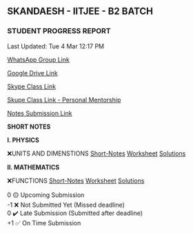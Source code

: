 ## SKANDAESH - IITJEE - B2 BATCH

### STUDENT PROGRESS REPORT

Last Updated: Tue 4 Mar 12:17 PM

[WhatsApp Group Link](https://chat.whatsapp.com/H6FyaXnzfB2JJCCgXp27s5)

[Google Drive Link](https://drive.google.com/drive/folders/1NOIOs7S4-94Z54XTygiZffuKPGBe5Z5I?usp=drive_link)

[Skype Class Link](https://join.skype.com/qTgv34k7jW4S)

[Skupe Class Link - Personal Mentorship](https://join.skype.com/qTgv34k7jW4S)

[Notes Submission Link](https://forms.gle/bvWdTWgLTz1ocF2h7)

**SHORT NOTES**

**I. PHYSICS**

❌UNITS AND DIMENSTIONS 
[Short-Notes]()
[Worksheet](https://drive.google.com/file/d/1CCt_qvYkKbTY1SosxvXHMguKOARJQcyR) <!-- mAOw -->
[Solutions]()

**II. MATHEMATICS**

❌FUNCTIONS
[Short-Notes]()
[Worksheet](https://drive.google.com/drive/u/2/folders/1EoQ9tJG0A0nXeT1OhZN_bRdNT5wKS7PG) <!-- S7PG -->
[Solutions]()

0 🟡 Upcoming Submission\
-1 ❌ Not Submitted Yet (Missed deadline)\
0 ✔️ Late Submission (Submitted after deadline)\
+1 ✅ On Time Submission
